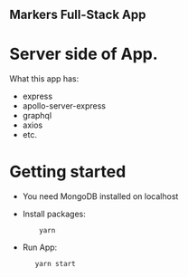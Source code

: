 ## Markers Full-Stack App

# Server side of App.

What this app has:

* express
* apollo-server-express
* graphql
* axios
* etc.

# Getting started

* You need MongoDB installed on localhost

* Install packages:

          yarn

* Run App:

         yarn start
